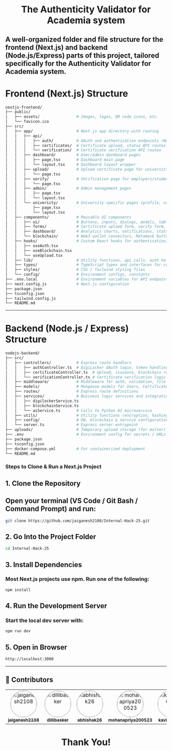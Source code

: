 <h1 align="center"> The Authenticity Validator for Academia system </h1>

## A well-organized folder and file structure for the frontend (Next.js) and backend     (Node.js/Express) parts of this project, tailored specifically for the Authenticity Validator for Academia system.

# Frontend (Next.js) Structure

```bash
nextjs-frontend/
├── public/
│   ├── assets/                # Images, logos, QR code icons, etc.
│   └── favicon.ico
├── src/
│   ├── app/                   # Next.js app directory with routing
│   │   ├── api/
│   │   │   ├── auth/          # OAuth and authentication endpoints (Next.js API routes)
│   │   │   ├── certificates/  # Certificate upload, status API routes
│   │   │   └── verification/  # Certificate verification API routes
│   │   ├── dashboard/         # User/admin dashboard pages
│   │   │   ├── page.tsx       # Dashboard main page
│   │   │   └── layout.tsx     # Dashboard layout wrapper
│   │   ├── upload/            # Upload certificate page for universities
│   │   │   └── page.tsx
│   │   ├── verify/            # Verification page for employers/students
│   │   │   └── page.tsx
│   │   ├── admin/             # Admin management pages
│   │   │   ├── page.tsx
│   │   │   └── layout.tsx
│   │   └── university/        # University-specific pages (profile, certificate status)
│   │       ├── page.tsx
│   │       └── layout.tsx
│   ├── components/            # Reusable UI components
│   │   ├── ui/                # Buttons, inputs, dialogs, modals, tables
│   │   ├── forms/             # Certificate upload form, verify form, login form
│   │   ├── dashboard/         # Analytics charts, notifications, stats cards
│   │   └── blockchain/        # Web3 wallet connectors, Metamask buttons
│   ├── hooks/                 # Custom React hooks for authentication, blockchain, data fetching
│   │   ├── useAuth.tsx
│   │   ├── useBlockchain.tsx
│   │   └── useUpload.tsx
│   ├── lib/                   # Utility functions, api calls, auth helpers
│   ├── types/                 # TypeScript types and interfaces for certificates, users, blockchain data
│   ├── styles/                # CSS / Tailwind styling files
│   └── config/                # Environment configs, constants
├── .env.local                 # Environment variables for API endpoints, keys
├── next.config.js             # Next.js configuration
├── package.json
├── tsconfig.json
├── tailwind.config.js
└── README.md
```

---

# Backend (Node.js / Express) Structure

```bash 
nodejs-backend/
├── src/
│   ├── controllers/           # Express route handlers
│   │   ├── authController.ts  # DigiLocker OAuth login, token handling
│   │   ├── certificateController.ts  # Upload, issuance, blockchain registration
│   │   └── verificationController.ts # Certificate verification logic
│   ├── middleware/            # Middleware for auth, validation, file uploads
│   ├── models/                # Mongoose models for Users, Certificates, Institutions
│   ├── routes/                # Express route definitions
│   ├── services/              # Business logic services and integrations
│   │   ├── digilockerService.ts
│   │   ├── blockchainService.ts
│   │   └── aiService.ts       # Calls to Python AI microservice
│   ├── utils/                 # Utility functions (encryption, hashing, logger)
│   ├── config/                # DB, blockchain & service configuration files
│   └── server.ts              # Express server entrypoint
├── uploads/                   # Temporary upload storage (for multer)
├── .env                       # Environment config for secrets / URLs
├── package.json
├── tsconfig.json
├── docker-compose.yml         # For containerized deployment
└── README.md
```

### Steps to Clone & Run a Next.js Project
## 1. Clone the Repository

## Open your terminal (VS Code / Git Bash / Command Prompt) and run:
```bash
git clone https://github.com/jaiganesh2108/Internal-Hack-25.git
```

## 2. Go Into the Project Folder
```bash
cd Internal-Hack-25
```

## 3. Install Dependencies
### Most Next.js projects use npm. Run one of the following:
```bash
npm install
```

## 4. Run the Development Server
### Start the local dev server with:
```bash
npm run dev
```

## 5. Open in Browser
```bash
http://localhost:3000
```

---

## 👥 Contributors
<table align="center">
  <tr>
    <td align="center">
      <a href="https://github.com/jaiganesh2108">
        <img src="https://github.com/jaiganesh2108.png" width="80px" style="border-radius:50%; border:2px solid #ccc;" alt="jaiganesh2108"/>
        <br /><sub><b>jaiganesh2108</b></sub>
      </a>
    </td>
    <td align="center">
      <a href="https://github.com/dillibasker">
        <img src="https://github.com/dillibasker.png" width="80px" style="border-radius:50%; border:2px solid #ccc;" alt="dillibasker"/>
        <br /><sub><b>dillibasker</b></sub>
      </a>
    </td>
    <td align="center">
      <a href="https://github.com/abhishak26">
        <img src="https://github.com/abhishak26.png" width="80px" style="border-radius:50%; border:2px solid #ccc;" alt="abhishak26"/>
        <br /><sub><b>abhishak26</b></sub>
      </a>
    </td>
    <td align="center">
      <a href="https://github.com/mohanapriya200523">
        <img src="https://github.com/mohanapriya200523.png" width="80px" style="border-radius:50%; border:2px solid #ccc;" alt="mohanapriya200523"/>
        <br /><sub><b>mohanapriya200523</b></sub>
      </a>
    </td>
    <td align="center">
      <a href="https://github.com/kaviya0606">
        <img src="https://github.com/kaviya0606.png" width="80px" style="border-radius:50%; border:2px solid #ccc;" alt="kaviya0606"/>
        <br /><sub><b>kaviya0606</b></sub>
      </a>
    </td>
    <td align="center">
      <a href="https://github.com/archana7708">
        <img src="https://github.com/archana7708.png" width="80px" style="border-radius:50%; border:2px solid #ccc;" alt="archana7708"/>
        <br /><sub><b>archana7708</b></sub>
      </a>
    </td>
  </tr>
</table>

<h1 align="center"> Thank You!  </h1>
